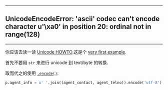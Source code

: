 ***

## UnicodeEncodeError: 'ascii' codec can't encode character u'\xa0' in position 20: ordinal not in range(128)

***

你应该去读一读 [Unicode HOWTO](https://docs.python.org/2.7/howto/unicode.html).这是个 [very first example](https://docs.python.org/2.7/howto/unicode.html#the-unicode-type).

首先不要用 `str` 来进行 unicode 到 text/byte 的转换.

取而代之的使用 [`.encode()`](http://docs.python.org/library/stdtypes.html#str.encode):

```python
p.agent_info = u' '.join((agent_contact, agent_telno)).encode('utf-8').strip()
```

